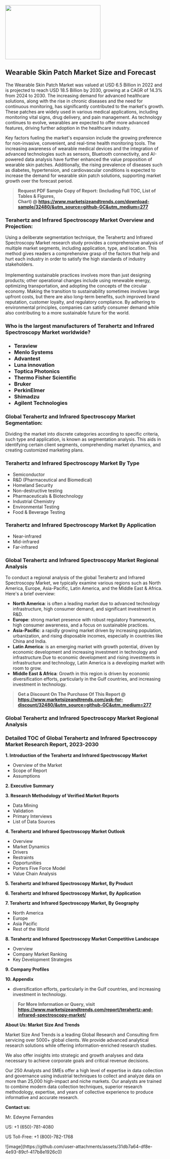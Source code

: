 <p><img class="alignnone size-medium wp-image-20088" src="https://ffe5etoiles.com/wp-content/uploads/2024/12/MST1-300x171.png" alt="" width="300" height="171" /></p><h2>Wearable Skin Patch Market Size and Forecast</h2><p>The Wearable Skin Patch Market was valued at USD 6.5 Billion in 2022 and is projected to reach USD 18.5 Billion by 2030, growing at a CAGR of 14.3% from 2024 to 2030. The increasing demand for advanced healthcare solutions, along with the rise in chronic diseases and the need for continuous monitoring, has significantly contributed to the market's growth. These patches are widely used in various medical applications, including monitoring vital signs, drug delivery, and pain management. As technology continues to evolve, wearables are expected to offer more advanced features, driving further adoption in the healthcare industry.</p><p>Key factors fueling the market's expansion include the growing preference for non-invasive, convenient, and real-time health monitoring tools. The increasing awareness of wearable medical devices and the integration of advanced technologies such as sensors, Bluetooth connectivity, and AI-powered data analysis have further enhanced the value proposition of wearable skin patches. Additionally, the rising prevalence of diseases such as diabetes, hypertension, and cardiovascular conditions is expected to increase the demand for wearable skin patch solutions, supporting market growth over the forecast period.</p></p><blockquote id="" class=""><strong>Request PDF Sample Copy of Report: (Including Full TOC, List of Tables &amp; Figures, Chart)&nbsp;@&nbsp;<strong><a href="https://www.marketsizeandtrends.com/download-sample/32480/&utm_source=github-GC&utm_medium=277" target="_blank">https://www.marketsizeandtrends.com/download-sample/32480/&utm_source=github-GC&utm_medium=277</a></strong></strong></blockquote><h3 id="" class="">Terahertz and Infrared Spectroscopy Market&nbsp;Overview and Projection:</h3><p id="" class="">Using a deliberate segmentation technique, the Terahertz and Infrared Spectroscopy Market research study provides a comprehensive analysis of multiple market segments, including application, type, and location. This method gives readers a comprehensive grasp of the factors that help and hurt each industry in order to satisfy the high standards of industry stakeholders. <br /> <br />Implementing sustainable practices involves more than just designing products; other operational changes include using renewable energy, optimizing transportation, and adopting the concepts of the circular economy. Making the transition to sustainability sometimes involves large upfront costs, but there are also long-term benefits, such improved brand reputation, customer loyalty, and regulatory compliance. By adhering to environmental principles, companies can satisfy consumer demand while also contributing to a more sustainable future for the world.</p><h3 id="" class="">Who is the largest manufacturers of&nbsp;Terahertz and Infrared Spectroscopy Market worldwide?</h3><h3 class=""><p><ul><li>Teraview </li><li> Menlo Systems </li><li> Advantest </li><li> Luna innovation </li><li> Toptica Photonics </li><li> Thermo Fisher Scientific </li><li> Bruker </li><li> PerkinElmer </li><li> Shimadzu </li><li> Agilent Technologies</li></ul></p></h3><h3 id="" class="">Global&nbsp;Terahertz and Infrared Spectroscopy Market Segmentation:</h3><p id="" class="">Dividing the market into discrete categories according to specific criteria, such type and application, is known as segmentation analysis. This aids in identifying certain client segments, comprehending market dynamics, and creating customized marketing plans.</p><h3 id="" class="">Terahertz and Infrared Spectroscopy Market&nbsp;By Type</h3><p><p><ul><li>Semiconductor </li><li> R&D (Pharmaceutical and Biomedical) </li><li> Homeland Security </li><li> Non-destructive testing </li><li> Pharmaceuticals & Biotechnology </li><li> Industrial Chemistry </li><li> Environmental Testing </li><li> Food & Beverage Testing</p></li></ul></p></p><h3 id="" class="">Terahertz and Infrared Spectroscopy Market&nbsp;By Application</h3><p class=""><p><ul><li>Near-infrared </li><li> Mid-infrared </li><li> Far-infrared</li></ul></p></p><h3 id="" class="">Global Terahertz and Infrared Spectroscopy Market Regional Analysis</h3><p id="" class="">To conduct a regional analysis of the global Terahertz and Infrared Spectroscopy Market, we typically examine various regions such as North America, Europe, Asia-Pacific, Latin America, and the Middle East &amp; Africa. Here's a brief overview:</p><ul><li><strong>North America</strong>: is often a leading market due to advanced technology infrastructure, high consumer demand, and significant investment in R&amp;D.</li><li><strong>Europe</strong>: strong market presence with robust regulatory frameworks, high consumer awareness, and a focus on sustainable practices.</li><li><strong>Asia-Pacific</strong>: a rapidly growing market driven by increasing population, urbanization, and rising disposable incomes, especially in countries like China and India.</li><li><strong>Latin America</strong>: is an emerging market with growth potential, driven by economic development and increasing investment in technology and infrastructure.Due to economic development and rising investments in infrastructure and technology, Latin America is a developing market with room to grow.</li><li><strong>Middle East &amp; Africa</strong>: Growth in this region is driven by economic diversification efforts, particularly in the Gulf countries, and increasing investment in technology.</li></ul><blockquote id="" class=""><strong>Get a Discount On The Purchase Of This Report @ <strong><a href="https://www.marketsizeandtrends.com/ask-for-discount/32480/&utm_source=github-GC&utm_medium=277" target="_blank">https://www.marketsizeandtrends.com/ask-for-discount/32480/&utm_source=github-GC&utm_medium=277</a></strong></strong></blockquote><h3 id="" class="">Global Terahertz and Infrared Spectroscopy Market Regional Analysis</h3><h3 id="" class="">Detailed TOC of Global Terahertz and Infrared Spectroscopy Market Research Report, 2023-2030</h3><p id="" class=""><strong>1. Introduction of the Terahertz and Infrared Spectroscopy Market</strong></p><ul><li>Overview of the Market</li><li>Scope of Report</li><li>Assumptions</li></ul><p id="" class=""><strong>2. Executive Summary</strong></p><p id="" class=""><strong>3. Research Methodology of Verified Market Reports</strong></p><ul><li>Data Mining</li><li>Validation</li><li>Primary Interviews</li><li>List of Data Sources</li></ul><p id="" class=""><strong>4. Terahertz and Infrared Spectroscopy Market Outlook</strong></p><ul><li>Overview</li><li>Market Dynamics</li><li>Drivers</li><li>Restraints</li><li>Opportunities</li><li>Porters Five Force Model</li><li>Value Chain Analysis</li></ul><p id="" class=""><strong>5. Terahertz and Infrared Spectroscopy Market, By Product</strong></p><p id="" class=""><strong>6. Terahertz and Infrared Spectroscopy Market, By Application</strong></p><p id="" class=""><strong>7. Terahertz and Infrared Spectroscopy Market, By Geography</strong></p><ul><li>North America</li><li>Europe</li><li>Asia Pacific</li><li>Rest of the World</li></ul><p id="" class=""><strong>8. Terahertz and Infrared Spectroscopy Market Competitive Landscape</strong></p><ul><li>Overview</li><li>Company Market Ranking</li><li>Key Development Strategies</li></ul><p id="" class=""><strong>9. Company Profiles</strong></p><p id="" class=""><strong>10. Appendix</strong></p><ul><li>diversification efforts, particularly in the Gulf countries, and increasing investment in technology.</li></ul><blockquote id="" class=""><strong>For More Information or Query, visit <strong><strong><a href="https://www.marketsizeandtrends.com/report/terahertz-and-infrared-spectroscopy-market/" target="_blank">https://www.marketsizeandtrends.com/report/terahertz-and-infrared-spectroscopy-market/</a></strong></strong></strong></blockquote><p id="" class=""><strong>About Us: Market Size And Trends</strong></p><p id="" class="">Market Size And Trends is a leading Global Research and Consulting firm servicing over 5000+ global clients. We provide advanced analytical research solutions while offering information-enriched research studies.</p><p id="" class="">We also offer insights into strategic and growth analyses and data necessary to achieve corporate goals and critical revenue decisions.</p><p id="" class="">Our 250 Analysts and SMEs offer a high level of expertise in data collection and governance using industrial techniques to collect and analyze data on more than 25,000 high-impact and niche markets. Our analysts are trained to combine modern data collection techniques, superior research methodology, expertise, and years of collective experience to produce informative and accurate research.</p><p id="" class=""><strong>Contact us:</strong></p><p id="" class="">Mr. Edwyne Fernandes</p><p id="" class="">US: +1 (650)-781-4080</p><p id="" class="">US Toll-Free: +1 (800)-782-1768</p>
![image](https://github.com/user-attachments/assets/31db7a64-df8e-4e93-89cf-417b8e1926c0)
